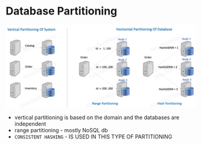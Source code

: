 # Database Partitioning

![Alt text](image-18.png)

- vertical partitioning is based on the domain and the databases are independent
- range partitioning - mostly NoSQL db
- `CONSISTENT HASHING` - IS USED IN THIS TYPE OF PARTITIONING